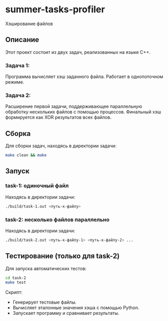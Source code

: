 # summer-tasks-profiler
Хэширование файлов

## Описание 

Этот проект состоит из двух задач, реализованных на языке C++. 

### Задача 1:
Программа вычисляет хэш заданного файла. Работает в однопоточном режиме. 

### Задача 2:
Расширение первой задачи, поддерживающее параллельную обработку нескольких файлов с помощью процессов. Финальный хэш формируется как XOR результатов всех файлов. 

## Сборка
Для сборки задач, находясь в директории задачи:
```bash
make clean && make
```

## Запуск
### task-1: одиночный файл
Находясь в директории задачи:
```bash
./build/task-1.out <путь-к-файлу>
```

### task-2: несколько файлов параллельно
Находясь в директории задачи:
```bash
./build/task-2.out <путь-к-файлу-1> <путь-к-файлу-2> ...
```

## Тестирование (только для task-2) 
Для запуска автоматических тестов: 
```bash
cd task-2
make test
```

Скрипт: 
 - Генерирует тестовые файлы.
 - Вычисляет эталонные значения хэша с помощью Python.
 - Запускает программу и сравнивает результаты.
     
